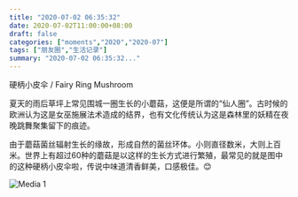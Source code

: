 ```yaml
---
title: "2020-07-02 06:35:32"
date: 2020-07-02T11:00:00+08:00
draft: false
categories: ["moments","2020","2020-07"]
tags: ["朋友圈","生活记录"]
summary: "2020-07-02 06:35:32..."
---
```


硬柄小皮伞 / Fairy Ring Mushroom

夏天的雨后草坪上常见围城一圈生长的小蘑菇，这便是所谓的“仙人圈”。古时候的欧洲认为这是女巫施展法术造成的结界，也有文化传统认为这是森林里的妖精在夜晚跳舞聚集留下的痕迹。

由于蘑菇菌丝辐射生长的缘故，形成自然的菌丝环体。小则直径数米，大则上百米。世界上有超过60种的蘑菇是以这样的生长方式进行繁殖，最常见的就是图中的这种硬柄小皮伞啦，传说中味道清香鲜美，口感极佳。😊

![Media 1](/Moments/photos/2020-07-02/202007020635320.jpg)

